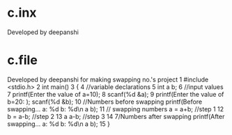 # c.inx
Developed by deepanshi

# c.file
Developed by deepanshi for making swapping no.'s project
1 #include <stdio.h>
 2 int main() 
3 { 
4 //variable declarations 
5 int a b; 
6 //input values 
7 printf(Enter the value of a=10); 
8 scanf(%d &a);
 9 printf(Enter the value of b=20: ); scanf(%d &b); 
10 //Numbers before swapping printf(Before swapping... a: %d b: %d\n a b); 
11 // swapping numbers a = a+b; //step 1 
12 b = a-b; //step 2 
13 a a-b; //step 3 
14 7/Numbers after swapping printf(After swapping... a: %d b: %d\n a b); 
15 } 
 
